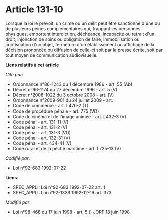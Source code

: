 # Article 131-10

Lorsque la loi le prévoit, un crime ou un délit peut être sanctionné d'une ou de plusieurs peines complémentaires qui,
frappant les personnes physiques, emportent interdiction, déchéance, incapacité ou retrait d'un droit, injonction de soins ou
obligation de faire, immobilisation ou confiscation d'un objet, fermeture d'un établissement ou affichage de la décision
prononcée ou diffusion de celle-ci soit par la presse écrite, soit par tout moyen de communication audiovisuelle.

**Liens relatifs à cet article**

_Cité par_:

  - Ordonnance n°86-1243 du 1 décembre 1986 - art. 55 (Ab)
  - Décret n°96-1174 du 27 décembre 1996 - art. 5 (V)
  - Décret n°2008-1022 du 3 octobre 2008 - art. (V)
  - Ordonnance n°2009-901 du 24 juillet 2009 - art.
  - Code de commerce - art. L470-2 (T)
  - Code de procédure pénale - art. 775 (VD)
  - Code du cinéma et de l'image animée - art. L432-3 (V)
  - Code pénal - art. 131-11 (V)
  - Code pénal - art. 131-2 (V)
  - Code pénal - art. 131-3 (VD)
  - Code pénal - art. 132-31 (V)
  - Code pénal - art. 434-41 (V)
  - Code rural et de la pêche maritime - art. L725-13 (V)

_Codifié par_:

  - Loi n°92-683 1992-07-22

**Liens**:

  - SPEC_APPLI: Loi n°92-683 1992-07-22 art. 1
  - SPEC_APPLI: Loi n°92-1336 1992-12-16 art. 373

_Modifié par_:

  - Loi n°98-468 du 17 juin 1998 - art. 5 () JORF 18 juin 1998
